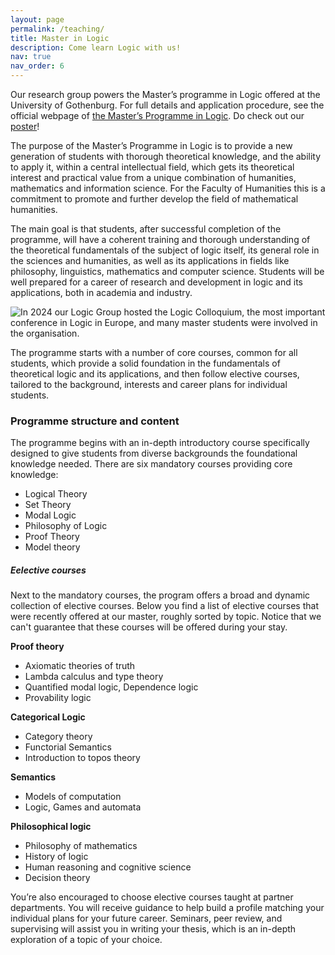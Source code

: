 ```yaml
---
layout: page
permalink: /teaching/
title: Master in Logic
description: Come learn Logic with us!
nav: true
nav_order: 6
---
```


Our research group powers the Master’s programme in Logic offered at the University of Gothenburg. For full details and application procedure, see the official webpage of [the Master’s Programme in Logic](https://www.gu.se/en/study-gothenburg/logic-masters-programme-h2log).  Do check out our [poster](https://logic-gu.se/poster)!

The purpose of the Master’s Programme in Logic is to provide a new generation of students with thorough theoretical knowledge, and the ability to apply it, within a central intellectual field, which gets its theoretical interest and practical value from a unique combination of humanities, mathematics and information science. For the Faculty of Humanities this is a commitment to promote and further develop the field of mathematical humanities.

The main goal is that students, after successful completion of the programme, will have a coherent training and thorough understanding of the theoretical fundamentals of the subject of logic itself, its general role in the sciences and humanities, as well as its applications in fields like philosophy, linguistics, mathematics and computer science. Students will be well prepared for a career of research and development in logic and its applications, both in academia and industry.

![In 2024 our Logic Group hosted the Logic Colloquium, the most important conference in Logic in Europe, and many master students were involved in the organisation.](../assets/img/student_cooperating.jpeg)

The programme starts with a number of core courses, common for all students, which provide a solid foundation in the fundamentals of theoretical logic and its applications, and then follow elective courses, tailored to the background, interests and career plans for individual students.


### Programme structure and content
The programme begins with an in-depth introductory course specifically designed to give students from diverse backgrounds the foundational knowledge needed. There are six mandatory courses providing core knowledge:

- Logical Theory
- Set Theory
- Modal Logic
- Philosophy of Logic
- Proof Theory
- Model theory

##### Eelective courses
Next to the mandatory courses, the program offers a broad and dynamic collection of elective courses. Below you find a list of elective courses that were recently offered at our master, roughly sorted by topic. Notice that we can't guarantee that these courses will be offered during your stay.

 **Proof theory**
 - Axiomatic theories of truth
 - Lambda calculus and type theory
 - Quantified modal logic, Dependence logic 
 - Provability logic

 **Categorical Logic**
 - Category theory 
 - Functorial Semantics
 - Introduction to topos theory 

 **Semantics**
 - Models of computation 
 - Logic, Games and automata

 **Philosophical logic**
 - Philosophy of mathematics
 - History of logic
 - Human reasoning and cognitive science 
 - Decision theory



You’re also encouraged to choose elective courses taught at partner departments. You will receive guidance to help build a profile matching your individual plans for your future career. Seminars, peer review, and supervising will assist you in writing your thesis, which is an in-depth exploration of a topic of your choice.


